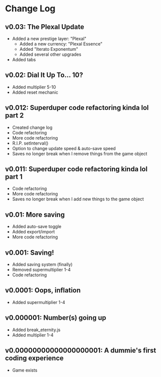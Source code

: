 # Change Log
## v0.03: The Plexal Update
* Added a new prestige layer: "Plexal"
  * Added a new currency: "Plexal Essence"
  * Added "Iterato Exponentum"
  * Added several other upgrades
* Added tabs
## v0.02: Dial It Up To... 10?
* Added multiplier 5-10
* Added reset mechanic
## v0.012: Superduper code refactoring kinda lol part 2
* Created change log
* Code refactoring
* More code refactoring
* R.I.P. setInterval()
* Option to change update speed & auto-save speed
* Saves no longer break when I remove things from the game object
## v0.011: Superduper code refactoring kinda lol part 1
* Code refactoring
* More code refactoring
* Saves no longer break when I add new things to the game object
## v0.01: More saving
* Added auto-save toggle
* Added export/import
* More code refactoring
## v0.001: Saving!
* Added saving system (finally)
* Removed supermultiplier 1-4
* Code refactoring
## v0.0001: Oops, inflation
* Added supermultiplier 1-4
## v0.000001: Number(s) going up
* Added break_eternity.js
* Added multiplier 1-4
## v0.00000000000000000001: A dummie's first coding experience
* Game exists
